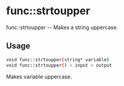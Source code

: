 # func::strtoupper
func::strtoupper -- Makes a string uppercase.

## Usage
```sh
void func::strtoupper(string* variable)
void func::strtoupper() < input > output
```


Makes variable uppercase.
